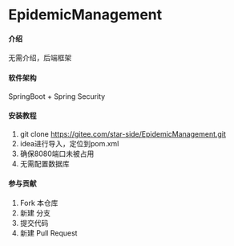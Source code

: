 # EpidemicManagement

#### 介绍
无需介绍，后端框架

#### 软件架构
SpringBoot + Spring Security 


#### 安装教程
1. git clone https://gitee.com/star-side/EpidemicManagement.git
2. idea进行导入，定位到pom.xml
3. 确保8080端口未被占用
4. 无需配置数据库

#### 参与贡献

1.  Fork 本仓库
2.  新建  分支
3.  提交代码
4.  新建 Pull Request

